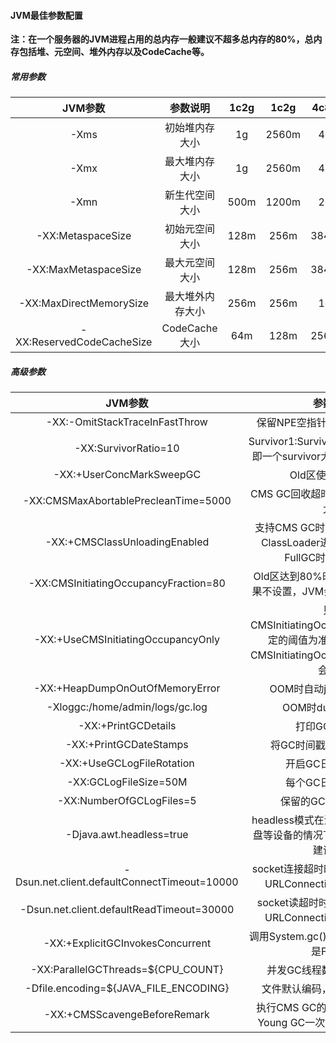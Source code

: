 #### JVM最佳参数配置

**注：在一个服务器的JVM进程占用的总内存一般建议不超多总内存的80%，总内存包括堆、元空间、堆外内存以及CodeCache等。**

##### 常用参数

|          JVM参数          |     参数说明     | 1c2g | 1c2g  | 4c8g | 8c16g |
| :-----------------------: | :--------------: | :--: | :---: | :--: | :---: |
|           -Xms            |  初始堆内存大小  |  1g  | 2560m |  4g  |  10g  |
|           -Xmx            |  最大堆内存大小  |  1g  | 2560m |  4g  |  10g  |
|           -Xmn            |  新生代空间大小  | 500m | 1200m |  2g  |  5g   |
|     -XX:MetaspaceSize     |  初始元空间大小  | 128m | 256m  | 384m | 512m  |
|   -XX:MaxMetaspaceSize    |  最大元空间大小  | 128m | 256m  | 384m | 512m  |
|  -XX:MaxDirectMemorySize  | 最大堆外内存大小 | 256m | 256m  |  1g  |  1g   |
| -XX:ReservedCodeCacheSize |  CodeCache大小   | 64m  | 128m  | 256m | 256m  |

##### 高级参数

|                   JVM参数                    |                           参数说明                           |
| :------------------------------------------: | :----------------------------------------------------------: |
|        -XX:-OmitStackTraceInFastThrow        |                保留NPE空指针异常的StackTrace                 |
|             -XX:SurvivorRatio=10             | Survivor1:Survivor2:Eden=1:1:10，即一个survivor大小为新生代的1/12 |
|           -XX:+UserConcMarkSweepGC           |                       Old区使用CMS GC                        |
|     -XX:CMSMaxAbortablePrecleanTime=5000     |              CMS GC回收超时时间，避免GC时间太久              |
|        -XX:+CMSClassUnloadingEnabled         | 支持CMS GC时对元空间的Class和ClassLoader进行GC，否则要等FullGC时才卸载Class |
|    -XX:CMSInitiatingOccupancyFraction=80     | Old区达到80%时触发CMS GC，如果不设置，JVM会自适应，效果不好  |
|      -XX:+UseCMSInitiatingOccupancyOnly      | 只以CMSInitiatingOccupancyFraction设定的阈值为准，不加这个参数CMSInitiatingOccupancyFraction不会生效 |
|       -XX:+HeapDumpOnOutOfMemoryError        |                    OOM时自动jmap dump内存                    |
|       -Xloggc:/home/admin/logs/gc.log        |                      OOM时dump内存位置                       |
|             -XX:+PrintGCDetails              |                        打印GC详细信息                        |
|            -XX:+PrintGCDateStamps            |                   将GC时间戳更改为直观时间                   |
|          -XX:+UseGCLogFileRotation           |                      开启GC日志文件轮询                      |
|            -XX:GCLogFileSize=50M             |                      每个GC日志文件容量                      |
|           -XX:NumberOfGCLogFiles=5           |                     保留的GC日志文件个数                     |
|           -Djava.awt.headless=true           | headless模式在没有显示器鼠标和键盘等设备的情况下正常运行，服务端建议开启 |
| -Dsun.net.client.defaultConnectTimeout=10000 |  socket连接超时时间，影响所有基于URLConnection的Socket链接   |
|  -Dsun.net.client.defaultReadTimeout=30000   |   socket读超时时间，影响所有基于URLConnection的Socket链接    |
|       -XX:+ExplicitGCInvokesConcurrent       |           调用System.gc()时触发CMS GC而不是Full GC           |
|      -XX:ParallelGCThreads=${CPU_COUNT}      |                   并发GC线程数（Young GC）                   |
|    -Dfile.encoding=${JAVA_FILE_ENCODING}     |                 文件默认编码，推荐使用UTF-8                  |
|         -XX:+CMSScavengeBeforeRemark         |   执行CMS GC的remark阶段之前先Young GC一次，缩短remark时间   |
